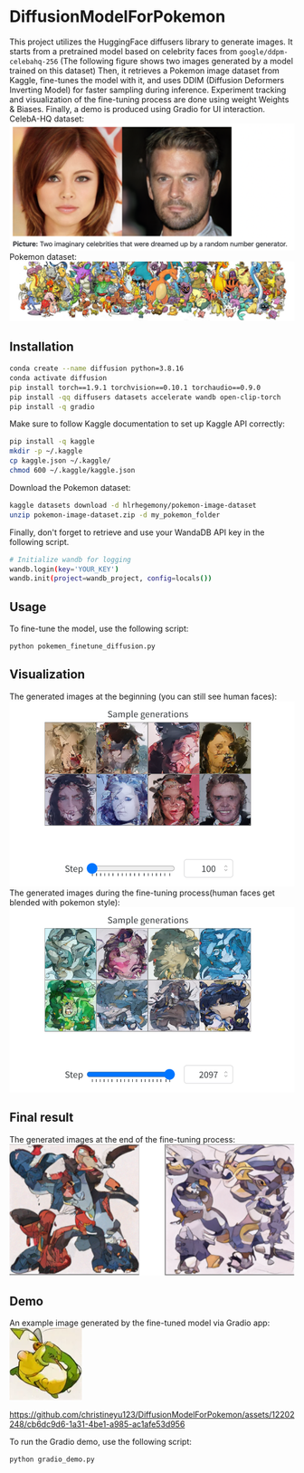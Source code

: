 
# DiffusionModelForPokemon

This project utilizes the HuggingFace diffusers library to 
generate images. It starts from a pretrained model based
on celebrity faces from `google/ddpm-celebahq-256` (The following figure shows two images generated by a model trained on this dataset)
Then, it retrieves a Pokemon image dataset from Kaggle, 
fine-tunes the model with it, and uses DDIM (Diffusion Deformers Inverting Model) 
for faster sampling during inference. Experiment tracking and 
visualization of the fine-tuning process are done using 
weight Weights & Biases. Finally, a demo is produced using Gradio for
UI interaction.
CelebA-HQ dataset:
![celeb](celeb_image.png)
Pokemon dataset:
![pokemon](pokemon-dataset-cover.jpeg)


## Installation

```bash
conda create --name diffusion python=3.8.16
conda activate diffusion
pip install torch==1.9.1 torchvision==0.10.1 torchaudio==0.9.0
pip install -qq diffusers datasets accelerate wandb open-clip-torch
pip install -q gradio
```

Make sure to follow Kaggle documentation to set up Kaggle API correctly:

```bash
pip install -q kaggle
mkdir -p ~/.kaggle
cp kaggle.json ~/.kaggle/
chmod 600 ~/.kaggle/kaggle.json
```

Download the Pokemon dataset:

```bash
kaggle datasets download -d hlrhegemony/pokemon-image-dataset
unzip pokemon-image-dataset.zip -d my_pokemon_folder
```

Finally, don't forget to retrieve and use your WandaDB API key in the following script.

```bash
# Initialize wandb for logging
wandb.login(key='YOUR_KEY')
wandb.init(project=wandb_project, config=locals())
```
## Usage

To fine-tune the model, use the following script:

```bash
python pokemen_finetune_diffusion.py
```

## Visualization
The generated images at the beginning (you can still see human faces):
![b](beginning.png)
The generated images during the fine-tuning process(human faces get blended with pokemon style):
![m](middle.png)

## Final result
The generated images at the end of the fine-tuning process:
![e](end.png)

## Demo
An example image generated by the fine-tuned model via Gradio app:
![e](example_gradio_pokemon.png)


https://github.com/christineyu123/DiffusionModelForPokemon/assets/12202248/cb6dc9d6-1a31-4be1-a985-ac1afe53d956


To run the Gradio demo, use the following script:

```bash
python gradio_demo.py
```
